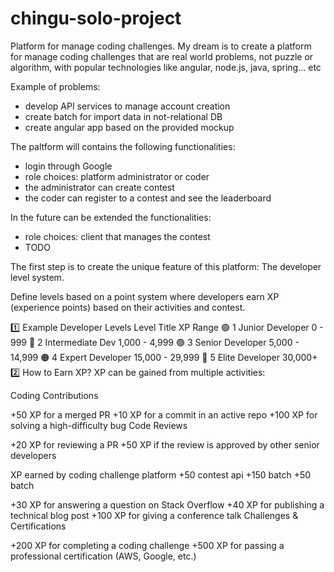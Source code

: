 # chingu-solo-project


Platform for manage coding challenges.
My dream is to create a platform for manage coding challenges that are real world problems, not puzzle or algorithm, with popular technologies like angular, node.js, java, spring... etc

Example of problems:
- develop API services to manage account creation
- create batch for import data in not-relational DB
- create angular app based on the provided mockup


The paltform will contains the following functionalities:
- login through Google
- role choices: platform administrator or coder
- the administrator can create contest
- the coder can register to a contest and see the leaderboard



In the future can be extended the functionalities:
- role choices: client that manages the contest
- TODO

The first step is to create the unique feature of this platform:
The developer level system.

Define levels based on a point system where developers earn XP (experience points) based on their activities and contest.

1️⃣ Example Developer Levels
Level Title XP Range
🟢 1 Junior Developer 0 - 999
🔵 2 Intermediate Dev 1,000 - 4,999
🟣 3 Senior Developer 5,000 - 14,999
🟠 4 Expert Developer 15,000 - 29,999
🔴 5 Elite Developer 30,000+
2️⃣ How to Earn XP?
XP can be gained from multiple activities:

Coding Contributions

+50 XP for a merged PR
+10 XP for a commit in an active repo
+100 XP for solving a high-difficulty bug
Code Reviews

+20 XP for reviewing a PR
+50 XP if the review is approved by other senior developers

XP earned by coding challenge platform
+50 contest api
+150 batch
+50 batch

+30 XP for answering a question on Stack Overflow +40 XP for publishing a technical blog post +100 XP for giving a conference talk Challenges & Certifications

+200 XP for completing a coding challenge +500 XP for passing a professional certification (AWS, Google, etc.)
